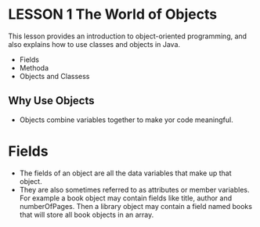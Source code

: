 # LESSON 1 The World of Objects

This lesson provides an introduction to object-oriented programming, and also explains how to use classes and objects in Java.

* Fields
* Methoda
* Objects and Classess

## Why Use Objects
* Objects combine variables together to make yor code meaningful.

# Fields
* The fields of an object are all the data variables that make up that object. 
* They are also sometimes referred to as attributes or member variables.
For example a book object may contain fields like title, author and numberOfPages.
Then a library object may contain a field named books that will store all book objects in an array.
